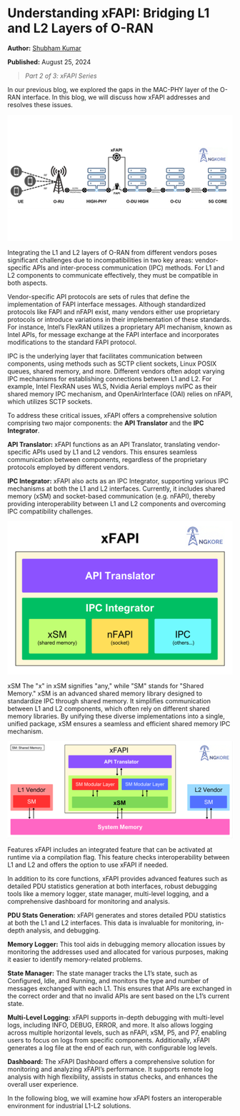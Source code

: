 # Understanding xFAPI: Bridging L1 and L2 Layers of O-RAN

**Author:** [Shubham Kumar](https://www.linkedin.com/in/chmodshubham/)

**Published:** August 25, 2024

> *Part 2 of 3: xFAPI Series*


In our previous blog, we explored the gaps in the MAC-PHY layer of the O-RAN interface. In this blog, we will discuss how xFAPI addresses and resolves these issues.

![alt text](./images/xfapi-bridging-l1-l2-gap/l1-l2-interoperability.png)


Integrating the L1 and L2 layers of O-RAN from different vendors poses significant challenges due to incompatibilities in two key areas: vendor-specific APIs and inter-process communication (IPC) methods. For L1 and L2 components to communicate effectively, they must be compatible in both aspects.

Vendor-specific API protocols are sets of rules that define the implementation of FAPI interface messages. Although standardized protocols like FAPI and nFAPI exist, many vendors either use proprietary protocols or introduce variations in their implementation of these standards. For instance, Intel’s FlexRAN utilizes a proprietary API mechanism, known as Intel APIs, for message exchange at the FAPI interface and incorporates modifications to the standard FAPI protocol.

IPC is the underlying layer that facilitates communication between components, using methods such as SCTP client sockets, Linux POSIX queues, shared memory, and more. Different vendors often adopt varying IPC mechanisms for establishing connections between L1 and L2. For example, Intel FlexRAN uses WLS, Nvidia Aerial employs nvIPC as their shared memory IPC mechanism, and OpenAirInterface (OAI) relies on nFAPI, which utilizes SCTP sockets.

To address these critical issues, xFAPI offers a comprehensive solution comprising two major components: the **API Translator** and the **IPC Integrator**.

**API Translator:** xFAPI functions as an API Translator, translating vendor-specific APIs used by L1 and L2 vendors. This ensures seamless communication between components, regardless of the proprietary protocols employed by different vendors.

**IPC Integrator:** xFAPI also acts as an IPC Integrator, supporting various IPC mechanisms at both the L1 and L2 interfaces. Currently, it includes shared memory (xSM) and socket-based communication (e.g. nFAPI), thereby providing interoperability between L1 and L2 components and overcoming IPC compatibility challenges.

![alt text](./images/xfapi-bridging-l1-l2-gap/xfapi.png)

xSM
The "x" in xSM signifies "any," while "SM" stands for "Shared Memory." xSM is an advanced shared memory library designed to standardize IPC through shared memory. It simplifies communication between L1 and L2 components, which often rely on different shared memory libraries. By unifying these diverse implementations into a single, unified package, xSM ensures a seamless and efficient shared memory IPC mechanism.

![alt text](./images/xfapi-bridging-l1-l2-gap/xsm.png)

Features
xFAPI includes an integrated feature that can be activated at runtime via a compilation flag. This feature checks interoperability between L1 and L2 and offers the option to use xFAPI if needed.

In addition to its core functions, xFAPI provides advanced features such as detailed PDU statistics generation at both interfaces, robust debugging tools like a memory logger, state manager, multi-level logging, and a comprehensive dashboard for monitoring and analysis.

**PDU Stats Generation:** xFAPI generates and stores detailed PDU statistics at both the L1 and L2 interfaces. This data is invaluable for monitoring, in-depth analysis, and debugging.

**Memory Logger:** This tool aids in debugging memory allocation issues by monitoring the addresses used and allocated for various purposes, making it easier to identify memory-related problems.

**State Manager:** The state manager tracks the L1’s state, such as Configured, Idle, and Running, and monitors the type and number of messages exchanged with each L1. This ensures that APIs are exchanged in the correct order and that no invalid APIs are sent based on the L1’s current state.

**Multi-Level Logging:** xFAPI supports in-depth debugging with multi-level logs, including INFO, DEBUG, ERROR, and more. It also allows logging across multiple horizontal levels, such as nFAPI, xSM, P5, and P7, enabling users to focus on logs from specific components. Additionally, xFAPI generates a log file at the end of each run, with configurable log levels.

**Dashboard:** The xFAPI Dashboard offers a comprehensive solution for monitoring and analyzing xFAPI’s performance. It supports remote log analysis with high flexibility, assists in status checks, and enhances the overall user experience.

In the following blog, we will examine how xFAPI fosters an interoperable environment for industrial L1-L2 solutions.


